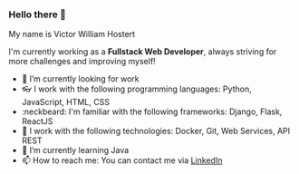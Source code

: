 ### Hello there 👋
My name is Victor William Hostert

I'm currently working as a <strong>Fullstack Web Developer</strong>, always striving for more challenges and improving myself!
- 🔭 I’m currently looking for work
- :eyeglasses: I work with the following programming languages: Python, JavaScript, HTML, CSS
- :neckbeard: I'm familiar with the following frameworks: Django, Flask, ReactJS
- :thought_balloon: I work with the following technologies: Docker, Git, Web Services, API REST
- 🌱 I’m currently learning Java
- 📫 How to reach me: You can contact me via [LinkedIn](https://www.linkedin.com/in/victorwhostert/)